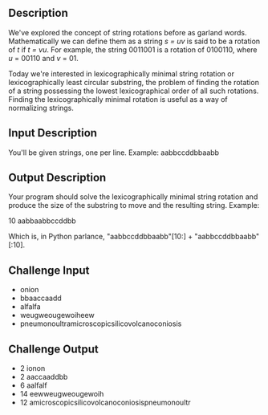 ## Description

We've explored the concept of string rotations before as garland words. Mathematically we can define them as a string *s = uv* is said to be a rotation of *t* if *t = vu*. For example, the string 0011001 is a rotation of 0100110, where *u* = 00110 and *v* = 01.

Today we're interested in lexicographically minimal string rotation or lexicographically least circular substring, the problem of finding the rotation of a string possessing the lowest lexicographical order of all such rotations. Finding the lexicographically minimal rotation is useful as a way of normalizing strings.

## Input Description

You'll be given strings, one per line. Example: aabbccddbbaabb

## Output Description

Your program should solve the lexicographically minimal string rotation and produce the size of the substring to move and the resulting string. Example:

10 aabbaabbccddbb

Which is, in Python parlance, "aabbccddbbaabb"[10:] + "aabbccddbbaabb"[:10].

## Challenge Input

+ onion
+ bbaaccaadd
+ alfalfa
+ weugweougewoiheew
+ pneumonoultramicroscopicsilicovolcanoconiosis

## Challenge Output

+ 2 ionon
+ 2 aaccaaddbb
+ 6 aalfalf
+ 14 eewweugweougewoih
+ 12 amicroscopicsilicovolcanoconiosispneumonoultr
